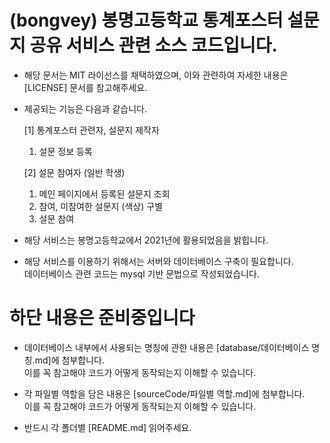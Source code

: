 # (bongvey) 봉명고등학교 통계포스터 설문지 공유 서비스 관련 소스 코드입니다.

* 해당 문서는 MIT 라이선스를 채택하였으며, 이와 관련하여 자세한 내용은 [LICENSE] 문서를 참고해주세요.
  
* 제공되는 기능은 다음과 같습니다.

  [1] 통계포스터 관련자, 설문지 제작자
  1) 설문 정보 등록

  [2] 설문 참여자 (일반 학생)
  1) 메인 페이지에서 등록된 설문지 조회
  2) 참여, 미참여한 설문지 (색상) 구별
  3) 설문 참여

* 해당 서비스는 봉명고등학교에서 2021년에 활용되었음을 밝힙니다.
  
* 해당 서비스를 이용하기 위해서는 서버와 데이터베이스 구축이 필요합니다.
  <br>데이터베이스 관련 코드는 mysql 기반 문법으로 작성되었습니다.
  
# 하단 내용은 준비중입니다
* 데이터베이스 내부에서 사용되는 명칭에 관한 내용은 [database/데이터베이스 명칭.md]에 첨부합니다.
  <br>이를 꼭 참고해야 코드가 어떻게 동작되는지 이해할 수 있습니다.

* 각 파일별 역할을 담은 내용은 [sourceCode/파일별 역할.md]에 첨부합니다.
  <br>이를 꼭 참고해야 코드가 어떻게 동작되는지 이해할 수 있습니다.
  
* 반드시 각 폴더별 [README.md]  읽어주세요.
